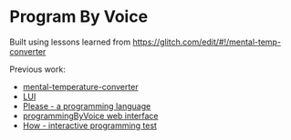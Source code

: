 # Program By Voice

Built using lessons learned from <a href="https://glitch.com/edit/#!/mental-temp-converter">https://glitch.com/edit/#!/mental-temp-converter</a>

Previous work:
* <a href="https://github.com/hchiam/mental-temperature-converter">mental-temperature-converter</a>
* <a href="https://github.com/hchiam/language-user-interface">LUI</a>
* <a href="https://github.com/hchiam/please">Please - a programming language</a>
* <a href="https://github.com/hchiam/programmingByVoice">programmingByVoice web interface</a>
* <a href="https://github.com/hchiam/how">How - interactive programming test</a>

